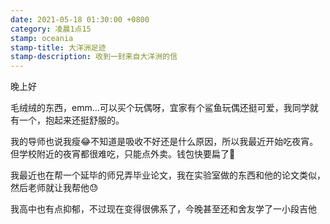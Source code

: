 ```yaml
---
date: 2021-05-18 01:30:00 +0800
category: 凌晨1点15
stamp: oceania
stamp-title: 大洋洲足迹
stamp-description: 收到一封来自大洋洲的信
---
```


晚上好

毛绒绒的东西，emm…可以买个玩偶呀，宜家有个鲨鱼玩偶还挺可爱，我同学就有一个，抱起来还挺舒服的。

我的导师也说我瘦😂不知道是吸收不好还是什么原因，所以我最近开始吃夜宵。但学校附近的夜宵都很难吃，只能点外卖。钱包快要扁了🥲

我最近也在帮一个延毕的师兄弄毕业论文，我在实验室做的东西和他的论文类似，然后老师就让我帮他😓

我高中也有点抑郁，不过现在变得很佛系了，今晚甚至还和舍友学了一小段吉他
